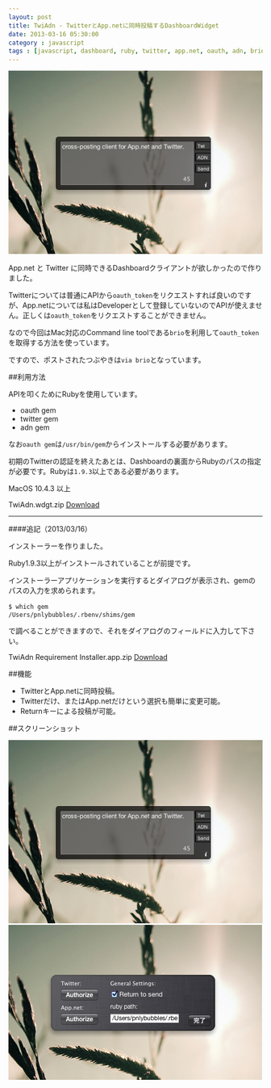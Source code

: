 ```yaml
---
layout: post
title: TwiAdn - TwitterとApp.netに同時投稿するDashboardWidget
date: 2013-03-16 05:30:00
category : javascript
tags : [javascript, dashboard, ruby, twitter, app.net, oauth, adn, brio]
---
```


<img src="/img/2013-03-16-TwiAdn1.png" />

App.net と Twitter に同時できるDashboardクライアントが欲しかったので作りました。

Twitterについては普通にAPIから`oauth_token`をリクエストすれば良いのですが、App.netについては私はDeveloperとして登録していないのでAPIが使えません。正しくは`oauth_token`をリクエストすることができません。

なので今回はMac対応のCommand line toolである`brio`を利用して`oauth_token`を取得する方法を使っています。

ですので、ポストされたつぶやきは`via brio`となっています。

##利用方法

APIを叩くためにRubyを使用しています。

* oauth gem
* twitter gem
* adn gem

なお`oauth gem`は`/usr/bin/gem`からインストールする必要があります。

初期のTwitterの認証を終えたあとは、Dashboardの裏面からRubyのパスの指定が必要です。Rubyは`1.9.3`以上である必要があります。

MacOS 10.4.3 以上

TwiAdn.wdgt.zip
<a class="btn" href="http://cl.ly/Nbhq/download/TwiAdn.wdgt.zip">Download</a>

---
####追記（2013/03/16）

インストーラーを作りました。

Ruby1.9.3以上がインストールされていることが前提です。

インストーラーアプリケーションを実行するとダイアログが表示され、gemのパスの入力を求められます。

	$ which gem
	/Users/pnlybubbles/.rbenv/shims/gem

で調べることができますので、それをダイアログのフィールドに入力して下さい。

TwiAdn Requirement Installer.app.zip
<a class="btn" href="http://cl.ly/Nc0o/download/Install%20TwiAdn%20requirement.app.zip">Download</a>

##機能

* TwitterとApp.netに同時投稿。
* Twitterだけ、またはApp.netだけという選択も簡単に変更可能。
* Returnキーによる投稿が可能。

##スクリーンショット

<img src="/img/2013-03-16-TwiAdn1.png" />

<img src="/img/2013-03-16-TwiAdn2.png" />